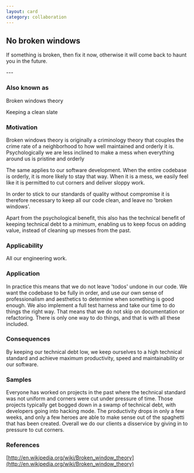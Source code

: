 ```yaml
---
layout: card
category: collaboration
---
```

No broken windows
---
<p>If something is broken, then fix it now, otherwise it will
      come back to haunt you in the future.</p>
---

### Also known as

Broken windows theory

Keeping a clean slate

### Motivation

Broken windows theory is originally a criminology theory that couples the crime rate of a neighborhood to how well maintained and orderly it is. Psychologically we are less inclined to make a mess when everything around us is pristine and orderly

The same applies to our software development. When the entire codebase is orderly, it is more likely to stay that way. When it is a mess, we easily feel like it is permitted to cut corners and deliver sloppy work.

In order to stick to our standards of quality without compromise it is therefore necessary to keep all our code clean, and leave no 'broken windows'.

Apart from the psychological benefit, this also has the technical benefit of keeping technical debt to a minimum, enabling us to keep focus on adding value, instead of cleaning up messes from the past.

### Applicability

All our engineering work.

### Application

In practice this means that we do not leave 'todos' undone in our code. We want the codebase to be fully in order, and use our own sense of professionalism and aesthetics to determine when something is good enough. We also implement a full test harness and take our time to do things the right way. That means that we do not skip on documentation or refactoring. There is only one way to do things, and that is with all these included.

### Consequences

By keeping our technical debt low, we keep ourselves to a high technical standard and achieve maximum productivity, speed and maintainability or our software.

### Samples

Everyone has worked on projects in the past where the technical standard was not uniform and corners were cut under pressure of time. Those projects typically get bogged down in a swamp of technical debt, with developers going into hacking mode. The productivity drops in only a few weeks, and only a few heroes are able to make sense out of the spaghetti that has been created. Overall we do our clients a disservice by giving in to pressure to cut corners.

### References

[http://en.wikipedia.org/wiki/Broken_window_theory](http://en.wikipedia.org/wiki/Broken_window_theory)
